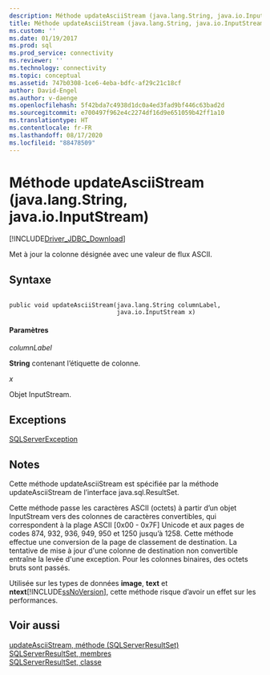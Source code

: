 ```yaml
---
description: Méthode updateAsciiStream (java.lang.String, java.io.InputStream)
title: Méthode updateAsciiStream (java.lang.String, java.io.InputStream)
ms.custom: ''
ms.date: 01/19/2017
ms.prod: sql
ms.prod_service: connectivity
ms.reviewer: ''
ms.technology: connectivity
ms.topic: conceptual
ms.assetid: 747b0308-1ce6-4eba-bdfc-af29c21c18cf
author: David-Engel
ms.author: v-daenge
ms.openlocfilehash: 5f42bda7c4938d1dc0a4ed3fad9bf446c63bad2d
ms.sourcegitcommit: e700497f962e4c2274df16d9e651059b42ff1a10
ms.translationtype: HT
ms.contentlocale: fr-FR
ms.lasthandoff: 08/17/2020
ms.locfileid: "88478509"
---
```

# <a name="updateasciistream-method-javalangstring-javaioinputstream"></a>Méthode updateAsciiStream (java.lang.String, java.io.InputStream)
[!INCLUDE[Driver_JDBC_Download](../../../includes/driver_jdbc_download.md)]

  Met à jour la colonne désignée avec une valeur de flux ASCII.  
  
## <a name="syntax"></a>Syntaxe  
  
```  
  
public void updateAsciiStream(java.lang.String columnLabel,  
                              java.io.InputStream x)  
```  
  
#### <a name="parameters"></a>Paramètres  
 *columnLabel*  
  
 **String** contenant l’étiquette de colonne.  
  
 *x*  
  
 Objet InputStream.  
  
## <a name="exceptions"></a>Exceptions  
 [SQLServerException](../../../connect/jdbc/reference/sqlserverexception-class.md)  
  
## <a name="remarks"></a>Notes  
 Cette méthode updateAsciiStream est spécifiée par la méthode updateAsciiStream de l’interface java.sql.ResultSet.  
  
 Cette méthode passe les caractères ASCII (octets) à partir d’un objet InputStream vers des colonnes de caractères convertibles, qui correspondent à la plage ASCII [0x00 - 0x7F] Unicode et aux pages de codes 874, 932, 936, 949, 950 et 1250 jusqu’à 1258. Cette méthode effectue une conversion de la page de classement de destination. La tentative de mise à jour d'une colonne de destination non convertible entraîne la levée d'une exception. Pour les colonnes binaires, des octets bruts sont passés.  
  
 Utilisée sur les types de données **image**, **text** et **ntext**[!INCLUDE[ssNoVersion](../../../includes/ssnoversion-md.md)], cette méthode risque d’avoir un effet sur les performances.  
  
## <a name="see-also"></a>Voir aussi  
 [updateAsciiStream, méthode &#40;SQLServerResultSet&#41;](../../../connect/jdbc/reference/updateasciistream-method-sqlserverresultset.md)   
 [SQLServerResultSet, membres](../../../connect/jdbc/reference/sqlserverresultset-members.md)   
 [SQLServerResultSet, classe](../../../connect/jdbc/reference/sqlserverresultset-class.md)  
  
  
